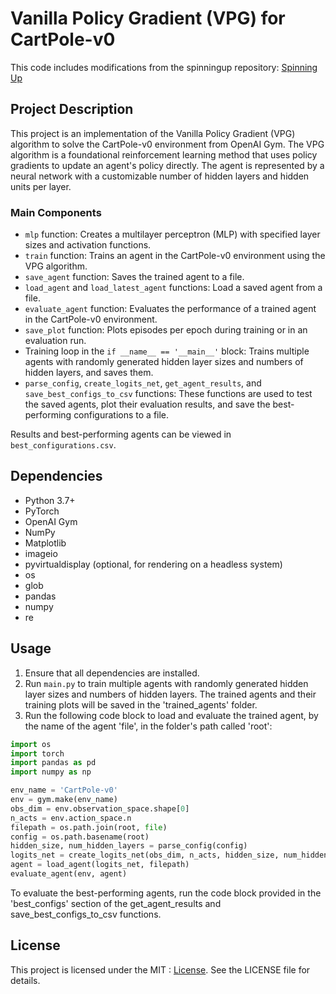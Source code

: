# Vanilla Policy Gradient (VPG) for CartPole-v0

This code includes modifications from the spinningup repository:
[Spinning Up](https://github.com/openai/spinningup)

## Project Description

This project is an implementation of the Vanilla Policy Gradient (VPG) algorithm to solve the CartPole-v0 environment from OpenAI Gym. The VPG algorithm is a foundational reinforcement learning method that uses policy gradients to update an agent's policy directly. The agent is represented by a neural network with a customizable number of hidden layers and hidden units per layer.

### Main Components

- `mlp` function: Creates a multilayer perceptron (MLP) with specified layer sizes and activation functions.
- `train` function: Trains an agent in the CartPole-v0 environment using the VPG algorithm.
- `save_agent` function: Saves the trained agent to a file.
- `load_agent` and `load_latest_agent` functions: Load a saved agent from a file.
- `evaluate_agent` function: Evaluates the performance of a trained agent in the CartPole-v0 environment.
- `save_plot` function: Plots episodes per epoch during training or in an evaluation run.
- Training loop in the `if __name__ == '__main__'` block: Trains multiple agents with randomly generated hidden layer sizes and numbers of hidden layers, and saves them.
- `parse_config`, `create_logits_net`, `get_agent_results`, and `save_best_configs_to_csv` functions: These functions are used to test the saved agents, plot their evaluation results, and save the best-performing configurations to a file.

Results and best-performing agents can be viewed in `best_configurations.csv`.

## Dependencies

- Python 3.7+
- PyTorch
- OpenAI Gym
- NumPy
- Matplotlib
- imageio
- pyvirtualdisplay (optional, for rendering on a headless system)
- os
- glob
- pandas
- numpy
- re

## Usage

1. Ensure that all dependencies are installed.
2. Run `main.py` to train multiple agents with randomly generated hidden layer sizes and numbers of hidden layers. The trained agents and their training plots will be saved in the 'trained_agents' folder.
3. Run the following code block to load and evaluate the trained agent, by the name of the agent 'file', in the folder's path called 'root':

```python
import os
import torch
import pandas as pd
import numpy as np

env_name = 'CartPole-v0'
env = gym.make(env_name)
obs_dim = env.observation_space.shape[0]
n_acts = env.action_space.n
filepath = os.path.join(root, file)
config = os.path.basename(root)
hidden_size, num_hidden_layers = parse_config(config)
logits_net = create_logits_net(obs_dim, n_acts, hidden_size, num_hidden_layers)
agent = load_agent(logits_net, filepath)
evaluate_agent(env, agent)
```

To evaluate the best-performing agents, run the code block provided in the 'best_configs' section of the get_agent_results and save_best_configs_to_csv functions.
## License 
This project is licensed under the MIT : [License](../../../LICENSE). See the LICENSE file for details.